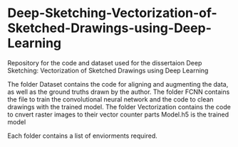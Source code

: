 # Deep-Sketching-Vectorization-of-Sketched-Drawings-using-Deep-Learning
Repository for the code and dataset used for the dissertaion Deep Sketching: Vectorization of Sketched Drawings using Deep Learning

The folder Dataset contains the code for aligning and augmenting the data, as well as the ground truths drawn by the author.
The folder FCNN contains the file to train the convolutional neural network and the code to clean drawings with the trained model.
The folder Vectorization contains the code to cnvert raster images to their vector counter parts
Model.h5 is the trained model

Each folder contains a list of enviorments required.
